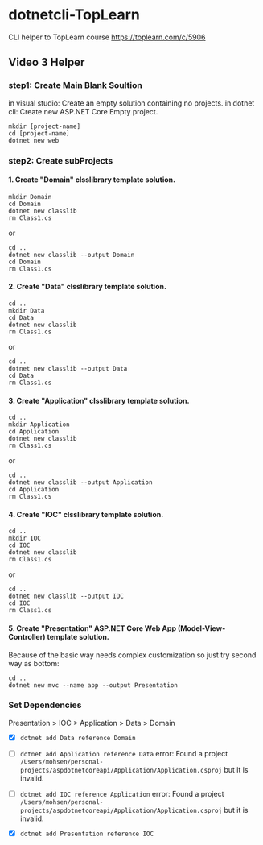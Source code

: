 # dotnetcli-TopLearn
CLI helper to TopLearn course https://toplearn.com/c/5906

## Video 3 Helper
### step1: Create Main Blank Soultion
in visual studio: Create an empty solution containing no projects.
in dotnet cli: Create new ASP.NET Core Empty project.
```
mkdir [project-name]
cd [project-name]
dotnet new web
```
### step2: Create subProjects
#### 1. Create "Domain" clsslibrary template solution.
```
mkdir Domain
cd Domain
dotnet new classlib
rm Class1.cs
```
or
```
cd ..
dotnet new classlib --output Domain
cd Domain
rm Class1.cs
```
#### 2. Create "Data" clsslibrary template solution.
```
cd ..
mkdir Data
cd Data
dotnet new classlib
rm Class1.cs
```
or
```
cd ..
dotnet new classlib --output Data
cd Data
rm Class1.cs
```
#### 3. Create "Application" clsslibrary template solution.
```
cd ..
mkdir Application
cd Application
dotnet new classlib
rm Class1.cs
```
or
```
cd ..
dotnet new classlib --output Application
cd Application
rm Class1.cs
```
#### 4. Create "IOC" clsslibrary template solution.
```
cd ..
mkdir IOC
cd IOC
dotnet new classlib
rm Class1.cs
```
or
```
cd ..
dotnet new classlib --output IOC
cd IOC
rm Class1.cs
```
#### 5. Create "Presentation" ASP.NET Core Web App (Model-View-Controller) template solution.
Because of the basic way needs complex customization so just try second way as bottom:
```
cd ..
dotnet new mvc --name app --output Presentation
```

### Set Dependencies
Presentation > IOC > Application > Data > Domain 
- [x] ```dotnet add Data reference Domain``` 
- [ ] ```dotnet add Application reference Data```
error: Found a project `/Users/mohsen/personal-projects/aspdotnetcoreapi/Application/Application.csproj` but it is invalid.
- [ ] ```dotnet add IOC reference Application```
error: Found a project `/Users/mohsen/personal-projects/aspdotnetcoreapi/Application/Application.csproj` but it is invalid.
- [x] ```dotnet add Presentation reference IOC```

